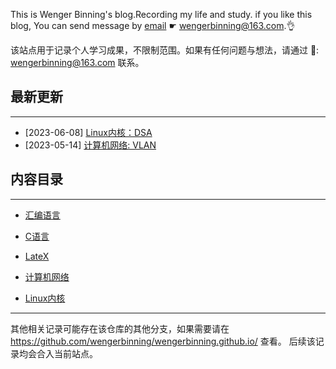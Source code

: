 This is Wenger Binning's blog.Recording my life and study. if you like this blog, You can send message 
by [email](wengerbinning@163.com) ☛ <wengerbinning@163.com>.👌

该站点用于记录个人学习成果，不限制范围。如果有任何问题与想法，请通过 📧: <wengerbinning@163.com> 联系。

## 最新更新
---

* [2023-06-08] [Linux内核：DSA](linux/docs/DSA.md)
* [2023-05-14] [计算机网络: VLAN](network/vlan/README.md)

## 内容目录
---

* [汇编语言](assembler/README.md)
* [C语言](c/README.md)
* [LateX](latex/README.md)

* [计算机网络](network/README.md)

* [Linux内核](linux/README.md)



---
其他相关记录可能存在该仓库的其他分支，如果需要请在 <https://github.com/wengerbinning/wengerbinning.github.io/> 查看。
后续该记录均会合入当前站点。

